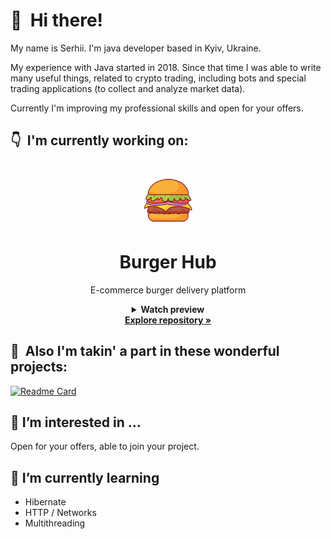 # 👋 &nbsp;Hi there!
My name is Serhii. I'm java developer based in Kyiv, Ukraine.

My experience with Java started in 2018. 
Since that time I was able to write many useful things, related to crypto trading, including bots and special trading applications (to collect and analyze market data).

Currently I'm improving my professional skills and open for your offers.
## 👇 &nbsp;I'm currently working on:
<br />
<div align="center">
  <a href="https://github.com/Serhx4/burger-hub">
    <img src="https://github.com/Serhx4/burger-hub/blob/master/src/main/resources/static/image/logo/burger.png" alt="Logo" width="80" height="80">
  </a>
  
  <h1 align="center">Burger Hub</h1>

  <p align="center">
    E-commerce burger delivery platform
    <details>
      <summary><strong>Watch preview</strong></summary>

### Main menu:

![menu_screenshot](https://user-images.githubusercontent.com/111274705/203516536-cdf5b0cc-889e-49e2-b258-e70c978d9839.png)

### Product page:

![product_screenshot](https://user-images.githubusercontent.com/111274705/203516658-690ae279-c1b9-4c37-a950-200f9b2bc0e2.png)

### Login page:

![login_screenshot](https://user-images.githubusercontent.com/111274705/203516797-72d71b18-1844-4aa0-be4b-c26a0bc8d35d.png)

### Burger design page:

![design_screenshot](https://user-images.githubusercontent.com/111274705/203516881-5c6ae5b8-d5fa-4f3b-bc2e-f9e2014248c9.png)

### Cart:

![cart_screenshot](https://user-images.githubusercontent.com/111274705/203516984-7eb0dddd-cbf7-4288-97b3-ce3fe3b7ef66.png)

### Checkout order:
![checkout_screenshot](https://user-images.githubusercontent.com/111274705/203517049-abd0aa22-61ef-484a-a603-b77e93ff63d4.png)

### Orders list:

![orders_screenshot](https://user-images.githubusercontent.com/111274705/203517193-21fc16ce-aad2-4044-b0e5-301ab547c8fa.png)

</details>
    <a href="https://github.com/Serhx4/burger-hub"><strong>Explore repository »</strong></a>
  </p>
</div>

## 🤝 &nbsp;Also I'm takin' a part in these wonderful projects:
[![Readme Card](https://github-readme-stats.vercel.app/api/pin/?username=Serhx4&repo=db-constructor&bg_color=0d1116&title_color=ce09ec&text_color=a4aacb&icon_color=007ec6)](https://github.com/divizia/db-constructor)

## 👀 I’m interested in ...
Open for your offers, able to join your project.
## 🌱 I’m currently learning
- Hibernate
- HTTP / Networks
- Multithreading
